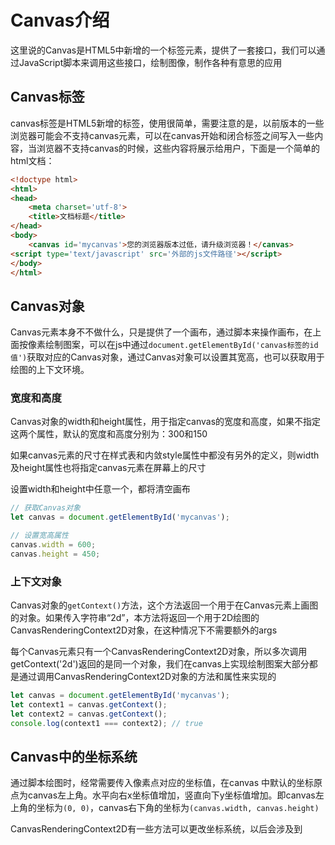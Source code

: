 # Canvas介绍
这里说的Canvas是HTML5中新增的一个标签元素，提供了一套接口，我们可以通过JavaScript脚本来调用这些接口，绘制图像，制作各种有意思的应用

## Canvas标签
canvas标签是HTML5新增的标签，使用很简单，需要注意的是，以前版本的一些浏览器可能会不支持canvas元素，可以在canvas开始和闭合标签之间写入一些内容，当浏览器不支持canvas的时候，这些内容将展示给用户，下面是一个简单的html文档：

```html
<!doctype html>
<html>
<head>
	<meta charset='utf-8'>
	<title>文档标题</title>
</head>
<body>
	<canvas id='mycanvas'>您的浏览器版本过低，请升级浏览器！</canvas>
<script type='text/javascript' src='外部的js文件路径'></script>
</body>
</html>
```

## Canvas对象
Canvas元素本身不不做什么，只是提供了一个画布，通过脚本来操作画布，在上面按像素绘制图案，可以在js中通过`document.getElementById('canvas标签的id值')`获取对应的Canvas对象，通过Canvas对象可以设置其宽高，也可以获取用于绘图的上下文环境。

### 宽度和高度
Canvas对象的width和height属性，用于指定canvas的宽度和高度，如果不指定这两个属性，默认的宽度和高度分别为：300和150

如果canvas元素的尺寸在样式表和内敛style属性中都没有另外的定义，则width及height属性也将指定canvas元素在屏幕上的尺寸

设置width和height中任意一个，都将清空画布

```javascript
// 获取Canvas对象
let canvas = document.getElementById('mycanvas');

// 设置宽高属性
canvas.width = 600;
canvas.height = 450;
```

### 上下文对象
Canvas对象的`getContext()`方法，这个方法返回一个用于在Canvas元素上画图的对象。如果传入字符串“2d”，本方法将返回一个用于2D绘图的CanvasRenderingContext2D对象，在这种情况下不需要额外的args

每个Canvas元素只有一个CanvasRenderingContext2D对象，所以多次调用getContext('2d')返回的是同一个对象，我们在canvas上实现绘制图案大部分都是通过调用CanvasRenderingContext2D对象的方法和属性来实现的

```javascript
let canvas = document.getElementById('mycanvas');
let context1 = canvas.getContext();
let context2 = canvas.getContext();
console.log(context1 === context2); // true
```

## Canvas中的坐标系统
通过脚本绘图时，经常需要传入像素点对应的坐标值，在canvas 中默认的坐标原点为canvas左上角。水平向右x坐标值增加，竖直向下y坐标值增加。即canvas左上角的坐标为`(0, 0)`，canvas右下角的坐标为`(canvas.width, canvas.height)`

CanvasRenderingContext2D有一些方法可以更改坐标系统，以后会涉及到
